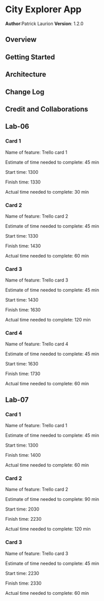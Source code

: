 # City Explorer App
**Author**:Patrick Laurion
**Version**: 1.2.0

## Overview

## Getting Started

## Architecture

## Change Log

## Credit and Collaborations


## Lab-06
### Card 1
Name of feature: Trello card 1

Estimate of time needed to complete: 45 min

Start time: 1300

Finish time: 1330

Actual time needed to complete: 30 min

### Card 2
Name of feature: Trello card 2

Estimate of time needed to complete: 45 min

Start time: 1330

Finish time: 1430

Actual time needed to complete: 60 min

### Card 3
Name of feature: Trello card 3

Estimate of time needed to complete: 45 min

Start time: 1430

Finish time: 1630

Actual time needed to complete: 120 min

### Card 4
Name of feature: Trello card 4

Estimate of time needed to complete: 45 min

Start time: 1630

Finish time: 1730

Actual time needed to complete: 60 min

## Lab-07
### Card 1
Name of feature: Trello card 1

Estimate of time needed to complete: 45 min

Start time: 1300

Finish time: 1400

Actual time needed to complete: 60 min

### Card 2
Name of feature: Trello card 2

Estimate of time needed to complete: 90 min

Start time: 2030

Finish time: 2230

Actual time needed to complete: 120 min

### Card 3
Name of feature: Trello card 3

Estimate of time needed to complete: 45 min

Start time: 2230

Finish time: 2330

Actual time needed to complete: 60 min
